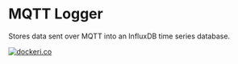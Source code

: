 # MQTT Logger
Stores data sent over MQTT into an InfluxDB time series database.

[![dockeri.co](https://dockeri.co/image/moreillon/mqtt-logger)](https://hub.docker.com/r/moreillon/mqtt-logger)